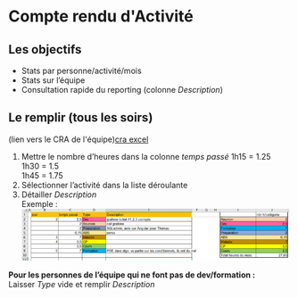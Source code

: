 # Compte rendu d'Activité

## Les objectifs

* Stats par personne/activité/mois
* Stats sur l’équipe
* Consultation rapide du reporting (colonne _Description_)

## Le remplir (tous les soirs)

(lien vers le CRA de l'équipe)[cra excel]

1. Mettre le nombre d’heures dans la colonne _temps passé_ 
1h15 = 1.25  
1h30 = 1.5  
1h45 = 1.75  
2. Sélectionner l’activité dans la liste déroulante  
3. Détailler _Description_  
Exemple :  ![cra exemple]

**Pour les personnes de l’équipe qui ne font pas de dev/formation :**  
Laisser _Type_ vide et remplir _Description_  

[cra exemple]: assets/cra.png
[cra excel]: https://semifirsas-my.sharepoint.com/:f:/r/personal/leonore_semifir_com/Documents/gestion_equipe?csf=1&web=1&e=peDreM
